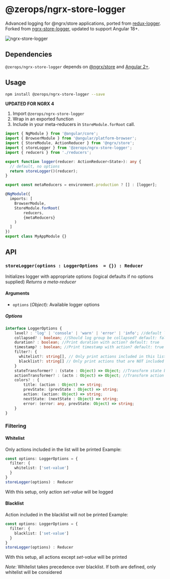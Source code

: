# @zerops/ngrx-store-logger
Advanced logging for @ngrx/store applications, ported from [redux-logger](https://github.com/fcomb/redux-logger). Forked from [ngrx-store-logger](https://github.com/btroncone/ngrx-store-logger), updated to support Angular 18+.

![ngrx-store-logger](http://imgur.com/Fm2qfb5.png)

## Dependencies
`@zerops/ngrx-store-logger` depends on [@ngrx/store](https://github.com/ngrx/store) and [Angular 2+](https://github.com/angular/angular).

## Usage
```bash
npm install @zerops/ngrx-store-logger --save
```
**UPDATED FOR NGRX 4**
1. Import `@zerops/ngrx-store-logger`
2. Wrap in an exported function
3. Include in your meta-reducers in `StoreModule.forRoot` call.

```ts
import { NgModule } from '@angular/core';
import { BrowserModule } from '@angular/platform-browser';
import { StoreModule, ActionReducer } from '@ngrx/store';
import { storeLogger } from '@zerops/ngrx-store-logger';
import { reducers } from './reducers';

export function logger(reducer: ActionReducer<State>): any {
  // default, no options
  return storeLogger()(reducer);
}

export const metaReducers = environment.production ? [] : [logger];

@NgModule({
  imports: [
    BrowserModule,
    StoreModule.forRoot(
        reducers,
        {metaReducers}
    )
  ]
})
export class MyAppModule {}
```

## API
### `storeLogger(options : LoggerOptions  = {}) : Reducer`
Initializes logger with appropriate options (logical defaults if no options supplied)
*Returns a meta-reducer*

#### Arguments
* `options` \(*Object*): Available logger options

##### Options

``` ts
interface LoggerOptions {
    level? : 'log' | 'console' | 'warn' | 'error' | 'info'; //default log
    collapsed? : boolean; //Should log group be collapsed? default: false
    duration? : boolean; //Print duration with action? default: true
    timestamp? : boolean; //Print timestamp with action? default: true
    filter?: {
      whitelist?: string[], // Only print actions included in this list - has priority over blacklist
      blacklist?: string[] // Only print actions that are NOT included in this list
    }
    stateTransformer? : (state : Object) => Object; //Transform state before print default: state => state
    actionTransformer? : (actn : Object) => Object; //Transform action before print default: actn => actn
    colors? : {
        title: (action : Object) => string;
        prevState: (prevState : Object) => string;
        action: (action: Object) => string;
        nextState: (nextState : Object) => string;
        error: (error: any, prevState: Object) => string;
    }
}
```

### Filtering
#### Whitelist
Only actions included in the list will be printed
Example:
``` ts
const options: LoggerOptions = {
  filter: {
    whitelist: ['set-value']
  }
}
storeLogger(options) : Reducer
```
With this setup, only action *set-value* will be logged

#### Blacklist
Action included in the blacklist will not be printed
Example:
``` ts
const options: LoggerOptions = {
  filter: {
    blacklist: ['set-value']
  }
}
storeLogger(options) : Reducer
```
With this setup, all actions except *set-value* will be printed

*Note*: Whitelist takes precedence over blacklist. If both are defined, only whitelist will be considered
